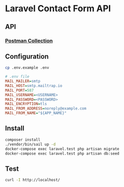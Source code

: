 # Laravel Contact Form API

## API

### [Postman Collection](ContactFormAPI.postman_collection.json)

## Configuration

```bash
cp .env.example .env
```

```ini
# .env file
MAIL_MAILER=smtp
MAIL_HOST=smtp.mailtrap.io
MAIL_PORT=587
MAIL_USERNAME=<USERNAME>
MAIL_PASSWORD=<PASSWORD>
MAIL_ENCRYPTION=tls
MAIL_FROM_ADDRESS=noreply@example.com
MAIL_FROM_NAME="${APP_NAME}"
```

## Install

```bash
composer install
./vendor/bin/sail up -d
docker-compose exec laravel.test php artisan migrate
docker-compose exec laravel.test php artisan db:seed
```

## Test

```bash
curl -I http://localhost/
```
